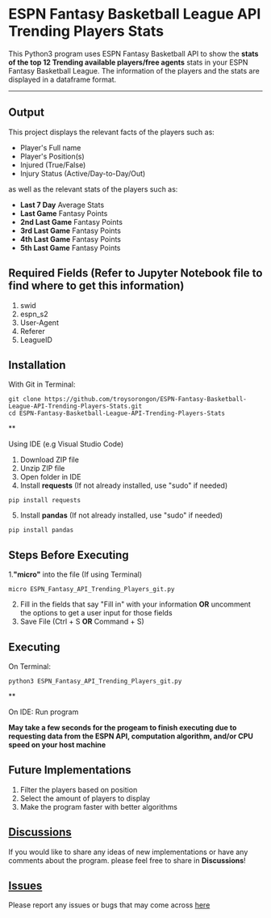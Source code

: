 # ESPN Fantasy Basketball League API Trending Players Stats 

This Python3 program uses ESPN Fantasy Basketball API to show the **stats of the top 12 Trending available players/free agents** stats in your ESPN Fantasy Basketball League. The information of the players and the stats are displayed in a dataframe format. 

<hr>

## Output
This project displays the relevant facts of the players such as:

* Player's Full name
* Player's Position(s)
* Injured (True/False)
* Injury Status (Active/Day-to-Day/Out)

as well as the relevant stats of the players such as:

* **Last 7 Day** Average Stats
* **Last Game** Fantasy Points
* **2nd Last Game** Fantasy Points
* **3rd Last Game** Fantasy Points
* **4th Last Game** Fantasy Points
* **5th Last Game** Fantasy Points

## Required Fields **(Refer to Jupyter Notebook file to find where to get this information)**
1. swid
2. espn_s2
3. User-Agent
4. Referer
5. LeagueID

## Installation

With Git in Terminal:
```
git clone https://github.com/troysorongon/ESPN-Fantasy-Basketball-League-API-Trending-Players-Stats.git
cd ESPN-Fantasy-Basketball-League-API-Trending-Players-Stats
```
**

Using IDE (e.g Visual Studio Code)
1. Download ZIP file
2. Unzip ZIP file
3. Open folder in IDE
4. Install **requests** (If not already installed, use "sudo" if needed)
```
pip install requests
```
5. Install **pandas** (If not already installed, use "sudo" if needed)
```
pip install pandas
```

## Steps Before Executing

1.**"micro"** into the file (If using Terminal)
```
micro ESPN_Fantasy_API_Trending_Players_git.py
```
2. Fill in the fields that say "Fill in" with your information **OR** uncomment the options to get a user input for those fields
3. Save File (Ctrl + S **OR** Command + S)

## Executing
On Terminal:
```
python3 ESPN_Fantasy_API_Trending_Players_git.py
```
**

On IDE:  Run program 

**May take a few seconds for the progeam to finish executing due to requesting data from the ESPN API, computation algorithm, and/or CPU speed on your host machine**

## Future Implementations
1. Filter the players based on position
2. Select the amount of players to display 
3. Make the program faster with better algorithms

## [Discussions](https://github.com/troysorongon/ESPN-Fantasy-Basketball-League-API-Trending-Players-Stats/discussions)
If you would like to share any ideas of new implementations or have any comments about the program. please feel free to share in **Discussions**!

## [Issues](https://github.com/troysorongon/ESPN-Fantasy-Basketball-League-API-Trending-Players-Stats/issues)
Please report any issues or bugs that may come across [here](https://github.com/troysorongon/ESPN-Fantasy-Basketball-League-API-Best-Last-7-Day-Avg-Stats/issues)
